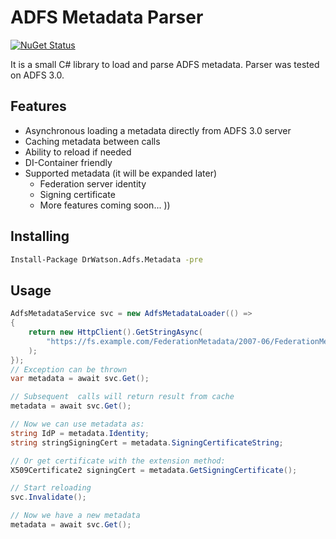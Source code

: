 # ADFS Metadata Parser
[![NuGet Status](https://img.shields.io/nuget/v/DrWatson.Adfs.Metadata.svg?style=flat)](https://www.nuget.org/packages/DrWatson.Adfs.Metadata)

It is a small C# library to load and parse ADFS metadata. Parser was tested on ADFS 3.0.

## Features

* Asynchronous loading a metadata directly from ADFS 3.0 server
* Caching metadata between calls
* Ability to reload if needed
* DI-Container friendly
* Supported metadata (it will be expanded later)
    * Federation server identity
    * Signing certificate
    * More features coming soon... ))

## Installing

```bash
Install-Package DrWatson.Adfs.Metadata -pre
```

## Usage

```csharp
AdfsMetadataService svc = new AdfsMetadataLoader(() =>
{
    return new HttpClient().GetStringAsync(
        "https://fs.example.com/FederationMetadata/2007-06/FederationMetadata.xml"
    );
});
// Exception can be thrown
var metadata = await svc.Get();

// Subsequent  calls will return result from cache
metadata = await svc.Get();

// Now we can use metadata as:
string IdP = metadata.Identity;
string stringSigningCert = metadata.SigningCertificateString;

// Or get certificate with the extension method:
X509Certificate2 signingCert = metadata.GetSigningCertificate();

// Start reloading
svc.Invalidate();

// Now we have a new metadata
metadata = await svc.Get();
```
